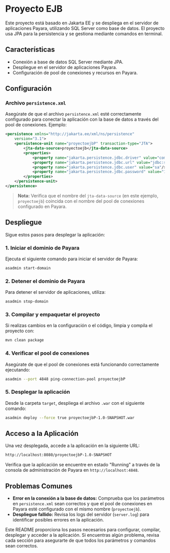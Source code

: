 # Proyecto EJB

Este proyecto está basado en Jakarta EE y se despliega en el servidor de aplicaciones Payara, utilizando SQL Server como base de datos. El proyecto usa JPA para la persistencia y se gestiona mediante comandos en terminal.

## Características

- Conexión a base de datos SQL Server mediante JPA.
- Despliegue en el servidor de aplicaciones Payara.
- Configuración de pool de conexiones y recursos en Payara.

## Configuración

### Archivo `persistence.xml`

Asegúrate de que el archivo `persistence.xml` esté correctamente configurado para conectar la aplicación con la base de datos a través del pool de conexiones. Ejemplo:

```xml
<persistence xmlns="http://jakarta.ee/xml/ns/persistence"
    version="3.1">
    <persistence-unit name="proyectoejbP" transaction-type="JTA">
        <jta-data-source>proyectoejb</jta-data-source>
        <properties>
            <property name="jakarta.persistence.jdbc.driver" value="com.microsoft.sqlserver.jdbc.SQLServerDriver"/>
            <property name="jakarta.persistence.jdbc.url" value="jdbc:sqlserver://localhost:1433;databaseName=proyectoejb;encrypt=false"/>
            <property name="jakarta.persistence.jdbc.user" value="sa"/>
            <property name="jakarta.persistence.jdbc.password" value="123456"/>
        </properties>
    </persistence-unit>
</persistence>
```

> **Nota:** Verifica que el nombre del `jta-data-source` (en este ejemplo, `proyectoejb`) coincida con el nombre del pool de conexiones configurado en Payara.

## Despliegue

Sigue estos pasos para desplegar la aplicación:

### 1. Iniciar el dominio de Payara
Ejecuta el siguiente comando para iniciar el servidor de Payara:

```bash
asadmin start-domain
```

### 2. Detener el dominio de Payara
Para detener el servidor de aplicaciones, utiliza:

```bash
asadmin stop-domain
```

### 3. Compilar y empaquetar el proyecto
Si realizas cambios en la configuración o el código, limpia y compila el proyecto con:

```bash
mvn clean package
```

### 4. Verificar el pool de conexiones
Asegúrate de que el pool de conexiones está funcionando correctamente ejecutando:

```bash
asadmin --port 4848 ping-connection-pool proyectoejbP
```

### 5. Desplegar la aplicación
Desde la carpeta `target`, despliega el archivo `.war` con el siguiente comando:

```bash
asadmin deploy --force true proyectoejbP-1.0-SNAPSHOT.war
```

## Acceso a la Aplicación

Una vez desplegada, accede a la aplicación en la siguiente URL:

```bash
http://localhost:8080/proyectoejbP-1.0-SNAPSHOT
```

Verifica que la aplicación se encuentre en estado "Running" a través de la consola de administración de Payara en `http://localhost:4848`.

## Problemas Comunes

- **Error en la conexión a la base de datos:** Comprueba que los parámetros en `persistence.xml` sean correctos y que el pool de conexiones en Payara esté configurado con el mismo nombre (`proyectoejb`).
- **Despliegue fallido:** Revisa los logs del servidor (`server.log`) para identificar posibles errores en la aplicación.

Este README proporciona los pasos necesarios para configurar, compilar, desplegar y acceder a la aplicación. Si encuentras algún problema, revisa cada sección para asegurarte de que todos los parámetros y comandos sean correctos.

